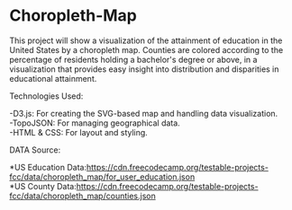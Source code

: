 # Choropleth-Map
This project will show a visualization of the attainment of education in the United States by a choropleth map. Counties are colored according to the percentage of residents holding a bachelor's degree or above, in a visualization that provides easy insight into distribution and disparities in educational attainment.

Technologies Used:

-D3.js: For creating the SVG-based map and handling data visualization.                          
-TopoJSON: For managing geographical data.        
-HTML & CSS: For layout and styling.

DATA Source:

*US Education Data:https://cdn.freecodecamp.org/testable-projects-fcc/data/choropleth_map/for_user_education.json                               
*US County Data:https://cdn.freecodecamp.org/testable-projects-fcc/data/choropleth_map/counties.json
